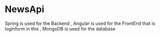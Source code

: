# NewsApi
Spring is used for the Backend ,
Angular is used for the FrontEnd that is loginform in this ,
MongoDB is used for the database
